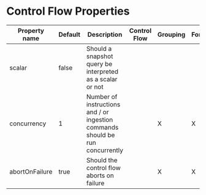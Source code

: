 # Control Flow Properties

Property name|Default|Description|Control Flow|Grouping|Foreach|If|Snapshot
-|-|-|-|-|-|-|-
scalar|false|Should a snapshot query be interpreted as a scalar or not|||||X
concurrency|1|Number of instructions and / or ingestion commands should be run concurrently||X|X||
abortOnFailure|true|Should the control flow aborts on failure||X|X||